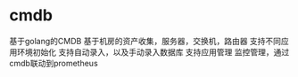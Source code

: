 # cmdb
基于golang的CMDB
基于机房的资产收集，服务器，交换机，路由器
支持不同应用环境初始化
支持自动录入，以及手动录入数据库
支持应用管理
监控管理，通过cmdb联动到prometheus
